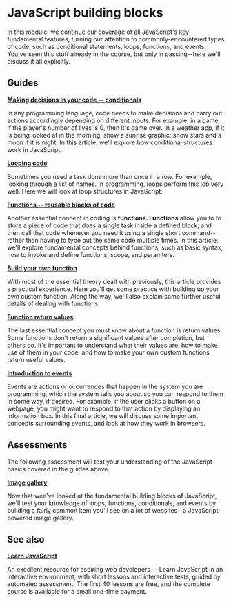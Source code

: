 # JavaScript building blocks

In this module, we continue our coverage of all JavaScript's key fundamental features, turning our attention to commonly-encountered types of code, such as conditional statements, loops, functions, and events. You've seen this stuff already in the course, but only in passing--here we'll discuss it all explicitly.

## Guides

**[Making decisions in your code -- conditionals]()**

In any programming language, code needs to make decisions and carry out actions accordingly depending on different inputs. For example, in a game, if the player's number of lives is 0, then it's game over. In a weather app, if it is being looked at in the morning, show a sunrise graphic; show stars and a moon if it is night. In this article, we'll explore how conditional structures work in JavaScript.

**[Looping code](https://github.com/AndrewSRea/My_Learning_Port/tree/main/JavaScript/JS_Building_Blocks/Looping_Code#looping-code)**

Sometimes you need a task done more than once in a row. For example, looking through a list of names. In programming, loops perform this job very well. Here we will look at loop structures in JavaScript.

**[Functions -- reusable blocks of code]()**

Another essential concept in coding is **functions. Functions** allow you to to store a piece of code that does a single task inside a defined block, and then call that code whenever you need it using a single short command--rather than having to type out the same code multiple times. In this article, we'll explore fundamental concepts behind functions, such as basic syntax, how to invoke and define functions, scope, and paramters.

**[Build your own function]()**

With most of the essential theory dealt with previously, this article provides a practical experience. Here you'll get some practice with building up your own custom function. Along the way, we'll also explain some further useful details of dealing with functions.

**[Function return values]()**

The last essential concept you must know about a function is return values. Some functions don't return a significant valuee after completion, but others do. It's important to understand what their values are, how to make use of them in your code, and how to make your own custom functions return useful values.

**[Introduction to events]()**

Events are actions or occurrences that happen in the system you are programming, which the system tells you about so you can respond to them in some way, if desired. For example, if the user clicks a button on a webpage, you might want to respond to that action by displaying an information box. In this final article, we will discuss some important concepts surrounding events, and look at how they work in browsers.

## Assessments

The following assessment will test your understanding of the JavaScript basics covered in the guides above.

**[Image gallery]()**

Now that wee've looked at the fundamental building blocks of JavaScript, we'll test your knowledge of loops, functions, conditionals, and events by building a fairly common item you'll see on a lot of websites--a JavaScript-powered image gallery.

## See also

**[Learn JavaScript](https://learnjavascript.online/)**

An execllent resource for aspiring web developers -- Learn JavaScript in an interactive environment, with short lessons and interactive tests, guided by automated assessment. The first 40 lessons are free, and the complete course is available for a small one-time payment.